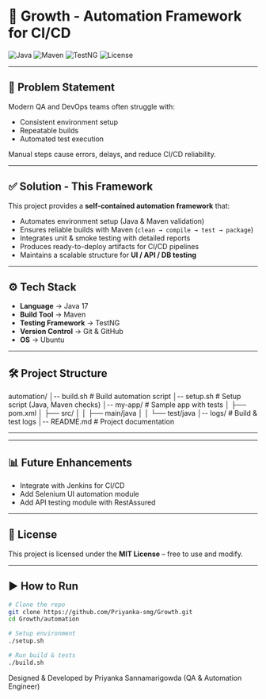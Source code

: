 # 🚀 Growth - Automation Framework for CI/CD

![Java](https://img.shields.io/badge/Java-17-orange)
![Maven](https://img.shields.io/badge/Maven-Build-blue)
![TestNG](https://img.shields.io/badge/TestNG-Testing-green)
![License](https://img.shields.io/badge/License-MIT-lightgrey)

---

## 📌 Problem Statement  
Modern QA and DevOps teams often struggle with:  
- Consistent environment setup  
- Repeatable builds  
- Automated test execution  

Manual steps cause errors, delays, and reduce CI/CD reliability.  

---

## ✅ Solution - This Framework  
This project provides a **self-contained automation framework** that:  
- Automates environment setup (Java & Maven validation)  
- Ensures reliable builds with Maven (`clean → compile → test → package`)  
- Integrates unit & smoke testing with detailed reports  
- Produces ready-to-deploy artifacts for CI/CD pipelines  
- Maintains a scalable structure for **UI / API / DB testing**  

---

## ⚙️ Tech Stack  
- **Language** → Java 17  
- **Build Tool** → Maven  
- **Testing Framework** → TestNG  
- **Version Control** → Git & GitHub  
- **OS** → Ubuntu  

---

## 🛠️ Project Structure  
automation/
│-- build.sh # Build automation script
│-- setup.sh # Setup script (Java, Maven checks)
│-- my-app/ # Sample app with tests
│ ├── pom.xml
│ ├── src/
│ │ ├── main/java
│ │ └── test/java
│-- logs/ # Build & test logs
│-- README.md # Project documentation


---
---

## 📊 Future Enhancements  
- Integrate with Jenkins for CI/CD  
- Add Selenium UI automation module  
- Add API testing module with RestAssured  

---

## 📄 License  
This project is licensed under the **MIT License** – free to use and modify.  

---

## ▶️ How to Run
```bash
# Clone the repo
git clone https://github.com/Priyanka-smg/Growth.git
cd Growth/automation

# Setup environment
./setup.sh

# Run build & tests
./build.sh
```


Designed & Developed by Priyanka Sannamarigowda (QA & Automation Engineer)

